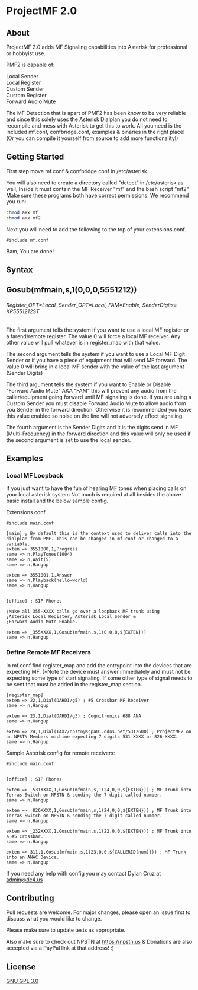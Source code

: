 # ProjectMF 2.0

## About

ProjectMF 2.0 adds MF Signaling capabilities into Asterisk for professional or hobbyist use.

PMF2 is capable of:

Local Sender\
Local Register\
Custom Sender\
Custom Register\
Forward Audio Mute

The MF Detection that is apart of PMF2 has been know to be very reliable and since this solely uses the Asterisk Dialplan you do not need to recompile and mess with Asterisk to get this to work. All you need is the included mf.conf, confbridge.conf, examples & binaries in the right place! (Or you can compile it yourself from source to add more functionality!)

## Getting Started

First step move mf.conf & confbridge.conf in /etc/asterisk.

You will also need to create a directory called "detect" in /etc/asterisk as well, Inside it must contain the MF Receiver "mf" and the bash script "mf2" Make sure these programs both have correct permissions. We recommend you run:

```bash
chmod a+x mf
chmod a+x mf2
```

Next you will need to add the following to the top of your extensions.conf.

```
#include mf.conf
```

Bam, You are done!


## Syntax

## Gosub(mfmain,s,1(0,0,0,5551212))
###### Register_OPT=Local, Sender_OPT=Local, FAM=Enable, SenderDigits= KP5551212ST


The first argument tells the system if you want to use a local MF register or a farend/remote register. The value 0 will force a local MF receiver. Any other value will pull whatever is in register_map with that value.

The second argument tells the system if you want to use a Local MF Digit Sender or if you have a piece of equipment that will send MF forward. The value 0 will bring in a local MF sender with the value of the last argument (Sender Digits)

The third argument tells the system if you want to Enable or Disable "Forward Audio Mute" AKA "FAM" this will prevent any audio from the caller/equipment going forward until MF signaling is done. If you are using a Custom Sender you must disable Forward Audio Mute to allow audio from you Sender in the forward direction. Otherwise it is recommended you leave this value enabled so noise on the line will not adversely effect signaling.

The fourth argument is the Sender Digits and it is the digits send in MF (Multi-Frequency) in the forward direction and this value will only be used if the second argument is set to use the local sender. 



## Examples

### Local MF Loopback
If you just want to have the fun of hearing MF tones when placing calls on your local asterisk system Not much is required at all besides the above basic install and the below sample config.


Extensions.conf

```
#include main.conf

[main] ; By default this is the context used to deliver calls into the dialplan from PMF. This can be changed in mf.conf or changed to a variable.
exten => 3551000,1,Progress
same => n,PlayTones(1004)
same => n,Wait(5)
same => n,Hangup

exten => 3551001,1,Answer
same => n,Playback(hello-world)
same => n,Hangup


[office] ; SIP Phones

;Make all 355-XXXX calls go over a loopback MF trunk using
;Asterisk Local Register, Asterisk Local Sender &
;Forward Audio Mute Enable.

exten => _355XXXX,1,Gosub(mfmain,s,1(0,0,0,${EXTEN}))
same => n,Hangup
```

### Define Remote MF Receivers 

In mf.conf find register_map and add the entrypoint into the devices that are expecting MF. (*Note the device must answer immediately and must not be expecting some type of start signaling, If some other type of signal needs to be sent that must be added in the register_map section.

```
[register_map]
exten => 22,1,Dial(DAHDI/g5) ; #5 Crossbar MF Receiver
same => n,Hangup

exten => 23,1,Dial(DAHDI/g3) ; Cognitronics 688 ANA
same => n,Hangup

exten => 24,1,Dial(IAX2/npstn@scpa01.ddns.net/5312600) ; ProjectMF2 on an NPSTN Members machine expecting 7 digits 531-XXXX or 826-XXXX.
same => n,Hangup

```

Sample Asterisk config for remote receivers:

```
#include main.conf


[office] ; SIP Phones

exten => _531XXXX,1,Gosub(mfmain,s,1(24,0,0,${EXTEN})) ; MF Trunk into Terras Switch on NPSTN & sending the 7 digit called number.
same => n,Hangup

exten => _826XXXX,1,Gosub(mfmain,s,1(24,0,0,${EXTEN})) ; MF Trunk into Terras Switch on NPSTN & sending the 7 digit called number.
same => n,Hangup

exten => _232XXXX,1,Gosub(mfmain,s,1(22,0,0,${EXTEN})) ; MF Trunk into a #5 Crossbar.
same => n,Hangup

exten => 311,1,Gosub(mfmain,s,1(23,0,0,${CALLERID(num)})) ; MF Trunk into an ANAC Device.
same => n,Hangup
```
 
If you need any help with config you may contact Dylan Cruz at admin@dc4.us



## Contributing
Pull requests are welcome. For major changes, please open an issue first to discuss what you would like to change.

Please make sure to update tests as appropriate.

Also make sure to check out NPSTN at https://npstn.us & Donations are also accepted via a PayPal link at that address! :)
## License
[GNU GPL 3.0](https://www.gnu.org/licenses/gpl-3.0.txt)
